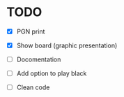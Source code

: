 # TODO

- [x] PGN print
- [x] Show board (graphic presentation)
- [ ] Docomentation
- [ ] Add option to play black
- [ ] Clean code

  
